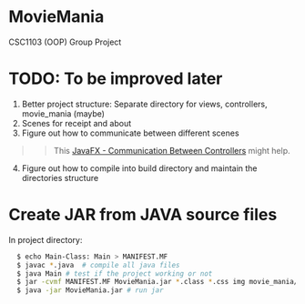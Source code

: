 # MovieMania
CSC1103 (OOP) Group Project

# TODO: To be improved later
1) Better project structure: Separate directory for views, controllers, movie_mania (maybe)
2) Scenes for receipt and about
3) Figure out how to communicate between different scenes
>> This [JavaFX - Communication Between Controllers](https://www.youtube.com/watch?v=NgubWgheboI) might help.
4) Figure out how to compile into build directory and maintain the directories structure

# Create JAR from JAVA source files
In project directory:
```sh
  $ echo Main-Class: Main > MANIFEST.MF
  $ javac *.java  # compile all java files
  $ java Main # test if the project working or not
  $ jar -cvmf MANIFEST.MF MovieMania.jar *.class *.css img movie_mania/*.class views movies-data # create jar
  $ java -jar MovieMania.jar # run jar
```
